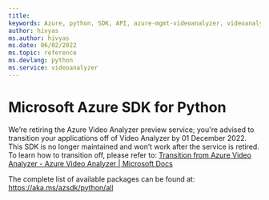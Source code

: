 ```yaml
---
title: 
keywords: Azure, python, SDK, API, azure-mgmt-videoanalyzer, videoanalyzer
author: hivyas
ms.author: hivyas
ms.date: 06/02/2022
ms.topic: reference
ms.devlang: python
ms.service: videoanalyzer
---
```

# Microsoft Azure SDK for Python

 We’re retiring the Azure Video Analyzer preview service; you're advised to transition your applications off of Video Analyzer by 01 December 2022. This SDK is no longer maintained and won’t work after the service is retired. To learn how to transition off, please refer to: [Transition from Azure Video Analyzer - Azure Video Analyzer | Microsoft Docs](/azure/azure-video-analyzer/video-analyzer-docs/transition-from-video-analyzer)

The complete list of available packages can be found at: https://aka.ms/azsdk/python/all

